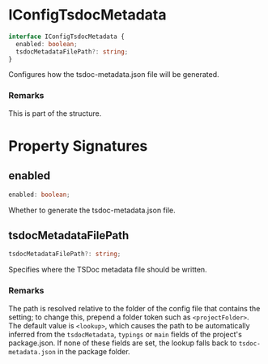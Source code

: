 # IConfigTsdocMetadata

```typescript
interface IConfigTsdocMetadata {
  enabled: boolean;
  tsdocMetadataFilePath?: string;
}
```

Configures how the tsdoc-metadata.json file will be generated.

### Remarks

This is part of the structure.

# Property Signatures

## enabled

```typescript
enabled: boolean;
```

Whether to generate the tsdoc-metadata.json file.

## tsdocMetadataFilePath

```typescript
tsdocMetadataFilePath?: string;
```

Specifies where the TSDoc metadata file should be written.

### Remarks

The path is resolved relative to the folder of the config file that contains the setting; to change this, prepend a folder token such as `<projectFolder>`.
The default value is `<lookup>`, which causes the path to be automatically inferred from the `tsdocMetadata`, `typings` or `main` fields of the project's package.json. If none of these fields are set, the lookup falls back to `tsdoc-metadata.json` in the package folder.
